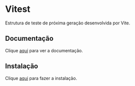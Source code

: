 # Vitest

Estrutura de teste de próxima geração desenvolvida por Vite.

## Documentação

Clique [aqui](https://github.com/vitest-dev/vitest) para ver a documentação.

## Instalação

Clique [aqui](https://www.npmjs.com/package/vitest) para fazer a instalação.
